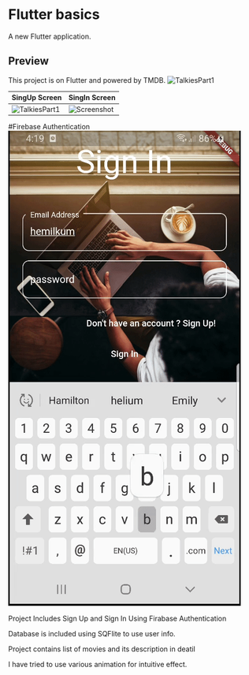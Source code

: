 # Flutter basics

A new Flutter application.

## Preview

This project is on Flutter and powered by TMDB.
![TalkiesPart1](https://github.com/HemilKumbhani/Flutter_basics/blob/master/assets/TalkiesPart1.gif)

| SingUp Screen | SingIn Screen |
| ------------------ | ------------------ |
| <img src="./assets/TalkiesPart1.gif" height="400" alt="TalkiesPart1"/>  | <img src="./assets/TalkiesPart1.gif" height="400" alt="Screenshot"/>  |


#Firebase Authentication
![TalkiesPart2](https://github.com/HemilKumbhani/Flutter_basics/blob/master/assets/TalkiesPart2.gif)

Project Includes Sign Up and Sign In Using Firabase Authentication

Database is included using SQFlite to use user info.

Project contains list of movies and its description in deatil 

I have tried to use various animation for intuitive effect.


